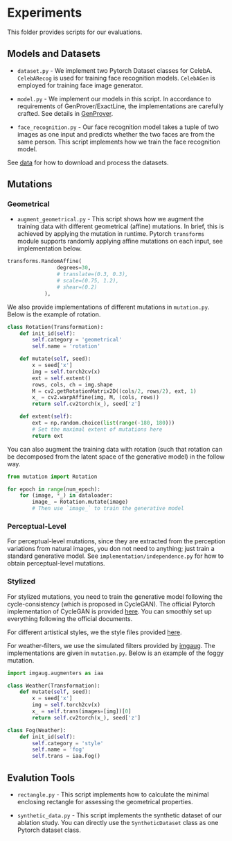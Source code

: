 # Experiments

This folder provides scripts for our evaluations.

## Models and Datasets

- `dataset.py` - We implement two Pytorch Dataset classes for CelebA. `CelebARecog` is used for training face recognition models. `CelebAGen` is employed for training face image generator.

- `model.py` - We implement our models in this script. In accordance to requirements of GenProver/ExactLine, the implementations are carefully crafted. See details in [GenProver](https://github.com/Yuanyuan-Yuan/GCert/tree/main/frameworks/GenProver).

- `face_recognition.py` - Our face recognition model takes a tuple of two images as one input and predicts whether the two faces are from the same person. This script implements how we train the face recognition model.

See [data](https://github.com/Yuanyuan-Yuan/GCert/tree/main/data) for how to download and process the datasets.

## Mutations

### Geometrical

- `augment_geometrical.py` - This script shows how we augment the training data with different geometrical (affine) mutations. In brief, this is achieved by applying the mutation in runtime.
Pytorch `transforms` module supports randomly applying affine mutations on each input, see implementation below.

```python
transforms.RandomAffine(
                degrees=30,
                # translate=(0.3, 0.3),
                # scale=(0.75, 1.2),
                # shear=(0.2)
            ),
```

We also provide implementations of different mutations in `mutation.py`. Below is the example of rotation.

```python
class Rotation(Transformation):
    def init_id(self):
        self.category = 'geometrical'
        self.name = 'rotation'

    def mutate(self, seed):
        x = seed['x']
        img = self.torch2cv(x)
        ext = self.extent()
        rows, cols, ch = img.shape
        M = cv2.getRotationMatrix2D((cols/2, rows/2), ext, 1)
        x_ = cv2.warpAffine(img, M, (cols, rows))
        return self.cv2torch(x_), seed['z']

    def extent(self):
        ext = np.random.choice(list(range(-180, 180)))
        # Set the maximal extent of mutations here
        return ext
```

You can also augment the training data with rotation (such that rotation can be decomposed from the latent space of the generative model) in the follow way.

```python
from mutation import Rotation

for epoch in range(num_epoch):
    for (image, *_) in dataloader:
        image_ = Rotation.mutate(image)
        # Then use `image_` to train the generative model
```

### Perceptual-Level

For perceptual-level mutations, since they are extracted from the perception variations from natural images, you don not need to anything; just train a standard generative model. See `implementation/independence.py` for how to obtain perceptual-level mutations.

### Stylized

For stylized mutations, you need to train the generative model following the cycle-consistency (which is proposed in CycleGAN). The official Pytorch implementation of CycleGAN is provided [here](https://github.com/junyanz/pytorch-CycleGAN-and-pix2pix). You can smoothly set up everything following the official documents.

For different artistical styles, we the style files provided [here](https://github.com/rgeirhos/Stylized-ImageNet).

For weather-filters, we use the simulated filters provided by [imgaug](https://github.com/aleju/imgaug). The implementations are given in `mutation.py`. Below is an example of the foggy mutation.

```python
import imgaug.augmenters as iaa

class Weather(Transformation):
    def mutate(self, seed):
        x = seed['x']
        img = self.torch2cv(x)
        x_ = self.trans(images=[img])[0]
        return self.cv2torch(x_), seed['z']

class Fog(Weather):
    def init_id(self):
        self.category = 'style'
        self.name = 'fog'
        self.trans = iaa.Fog()
```

## Evalution Tools

- `rectangle.py` - This script implements how to calculate the minimal enclosing rectangle for assessing the geometrical properties.

- `synthetic_data.py` - This script implements the synthetic dataset of our ablation study. You can directly use the `SyntheticDataset` class as one Pytorch dataset class.